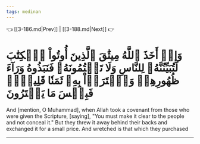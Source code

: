 ```yaml
---
tags: medinan
---
```


👈 [[3-186.md|Prev]] | [[3-188.md|Next]] 👉

# وَإِذۡ أَخَذَ ٱللَّهُ مِيثَٰقَ ٱلَّذِينَ أُوتُواْ ٱلۡكِتَٰبَ لَتُبَيِّنُنَّهُۥ لِلنَّاسِ وَلَا تَكۡتُمُونَهُۥ فَنَبَذُوهُ وَرَآءَ ظُهُورِهِمۡ وَٱشۡتَرَوۡاْ بِهِۦ ثَمَنٗا قَلِيلٗاۖ فَبِئۡسَ مَا يَشۡتَرُونَ

And [mention, O Muhammad], when Allah took a covenant from those who were given the Scripture, [saying], "You must make it clear to the people and not conceal it." But they threw it away behind their backs and exchanged it for a small price. And wretched is that which they purchased

---

